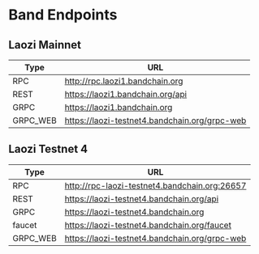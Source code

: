 <!--
order: 5
-->

# Band Endpoints

## Laozi Mainnet

| Type     | URL                                           |
| -------- | --------------------------------------------- |
| RPC      | http://rpc.laozi1.bandchain.org               |
| REST     | https://laozi1.bandchain.org/api              |
| GRPC     | https://laozi1.bandchain.org                  |
| GRPC_WEB | https://laozi-testnet4.bandchain.org/grpc-web |

## Laozi Testnet 4

| Type     | URL                                           |
| -------- | --------------------------------------------- |
| RPC      | http://rpc-laozi-testnet4.bandchain.org:26657 |
| REST     | https://laozi-testnet4.bandchain.org/api      |
| GRPC     | https://laozi-testnet4.bandchain.org          |
| faucet   | https://laozi-testnet4.bandchain.org/faucet   |
| GRPC_WEB | https://laozi-testnet4.bandchain.org/grpc-web |
